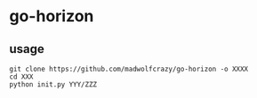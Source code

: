 # go-horizon
## usage
```
git clone https://github.com/madwolfcrazy/go-horizon -o XXXX
cd XXX
python init.py YYY/ZZZ
```
